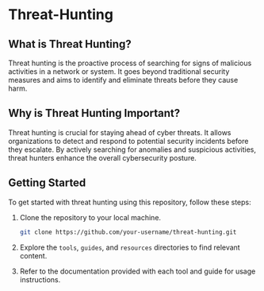 # Threat-Hunting

## What is Threat Hunting?

Threat hunting is the proactive process of searching for signs of malicious activities in a network or system. It goes beyond traditional security measures and aims to identify and eliminate threats before they cause harm.

## Why is Threat Hunting Important?

Threat hunting is crucial for staying ahead of cyber threats. It allows organizations to detect and respond to potential security incidents before they escalate. By actively searching for anomalies and suspicious activities, threat hunters enhance the overall cybersecurity posture.

## Getting Started

To get started with threat hunting using this repository, follow these steps:

1. Clone the repository to your local machine.
    ```bash
    git clone https://github.com/your-username/threat-hunting.git
    ```

2. Explore the `tools`, `guides`, and `resources` directories to find relevant content.

3. Refer to the documentation provided with each tool and guide for usage instructions.


